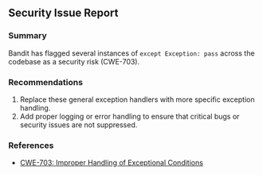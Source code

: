 ## Security Issue Report

### Summary

Bandit has flagged several instances of `except Exception: pass` across the codebase as a security risk (CWE-703).

### Recommendations

1. Replace these general exception handlers with more specific exception handling.
2. Add proper logging or error handling to ensure that critical bugs or security issues are not suppressed.

### References

- [CWE-703: Improper Handling of Exceptional Conditions](https://cwe.mitre.org/data/definitions/703.html)
